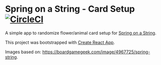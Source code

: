Spring on a String - Card Setup [![CircleCI](https://circleci.com/gh/Erdwolf/soas/tree/master.svg?style=svg)](https://circleci.com/gh/Erdwolf/soas/tree/master)
===============================

A simple app to randomize flower/animal card setup for [Spring on a String](https://boardgamegeek.com/boardgame/276280/spring-string).

This project was bootstrapped with [Create React App](https://github.com/facebook/create-react-app).

Images based on: https://boardgamegeek.com/image/4967725/spring-string.

